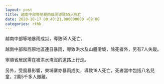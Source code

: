 ```yaml
---
layout: post
title: 越南中部等地暴雨成災導致55人死亡
date: 2020-10-17 00:40:21.000000000 +08:00
categories: rthk
---
```


越南中部等地暴雨成災，導致55人死亡。

越南中部和西原地區連日暴雨，導致洪水及山體滑坡，除死者外，另有7人失蹤。

寧順省居民需在被洪水淹沒的道路上行走。

另外，受風暴影響，柬埔寨亦暴雨成災，導致18人死亡，死者當中包括八名兒童，2萬5千多人撤離。
